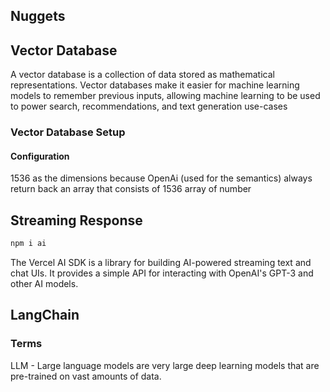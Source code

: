 ## Nuggets

## Vector Database

A vector database is a collection of data stored as mathematical representations. Vector databases make it easier for machine learning models to remember previous inputs, allowing machine learning to be used to power search, recommendations, and text generation use-cases

### Vector Database Setup

#### Configuration

1536 as the dimensions because OpenAi (used for the semantics) always return back an array that consists of 1536 array of number

## Streaming Response

```bash
npm i ai
```

The Vercel AI SDK is a library for building AI-powered streaming text and chat UIs. It provides a simple API for interacting with OpenAI's GPT-3 and other AI models.

## LangChain

### Terms

LLM - Large language models are very large deep learning models that are pre-trained on vast amounts of data.
